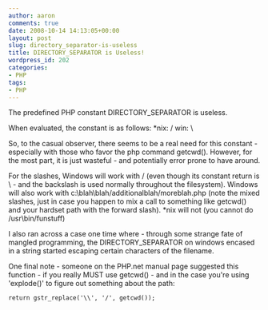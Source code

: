 ```yaml
---
author: aaron
comments: true
date: 2008-10-14 14:13:05+00:00
layout: post
slug: directory_separator-is-useless
title: DIRECTORY_SEPARATOR is Useless!
wordpress_id: 202
categories:
- PHP
tags:
- PHP
---
```


The predefined PHP constant DIRECTORY_SEPARATOR is useless.

When evaluated, the constant is as follows:
*nix: /
win: \

So, to the casual observer, there seems to be a real need for this constant - especially with those who favor the php command getcwd().  However, for the most part, it is just wasteful - and potentially error prone to have around.

For the slashes, Windows will work with / (even though its constant return is \ - and the backslash is used normally throughout the filesystem).  Windows will also work with c:\blah\blah/additionalblah/moreblah.php (note the mixed slashes, just in case you happen to mix a call to something like getcwd() and your hardset path with the forward slash).  *nix will not (you cannot do /usr\bin/funstuff)

I also ran across a case one time where - through some strange fate of mangled programming, the DIRECTORY_SEPARATOR on windows encased in a string started escaping certain characters of the filename.

One final note - someone on the PHP.net manual page suggested this function - if you really MUST use getcwd() - and in the case you're using 'explode()' to figure out something about the path:


    
    
    return gstr_replace('\\', '/', getcwd());
    
